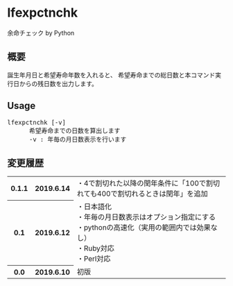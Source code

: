 # lfexpctnchk

余命チェック by Python

## 概要
誕生年月日と希望寿命年数を入れると、
希望寿命までの総日数と本コマンド実行日からの残日数を出力します。

## Usage
<pre>
lfexpctnchk [-v]
      希望寿命までの日数を算出します
      -v : 年毎の月日数表示を行います
</pre>

## 変更履歴
<table>
	<tr><th>0.1.1</th><th>2019.6.14</th><td>
		<div>・4で割切れた以降の閏年条件に「100で割切れても400で割切れるときは閏年」を追加</div>
	</td>
	<tr><th>0.1</th><th>2019.6.12</th><td>
		<div>・日本語化</div>
		<div>・年毎の月日数表示はオプション指定にする</div>
		<div>・pythonの高速化（実用の範囲内では効果なし）</div>
		<div>・Ruby対応</div>
		<div>・Perl対応</div>
	</td>
	<tr><th>0.0</th><th>2019.6.10</th><td>
		<div>初版</div>
	</td>
</table>
